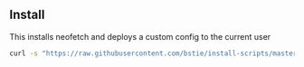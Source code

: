 

## Install

This installs neofetch and deploys a custom config to the current user
```bash
curl -s "https://raw.githubusercontent.com/bstie/install-scripts/master/neofetch/install.sh" | bash
```